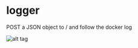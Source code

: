 # logger

POST a JSON object to / and follow the docker log

![alt tag](https://s3.amazonaws.com/madshot/f5135b650dec897d6776c26e67911c98.png)

